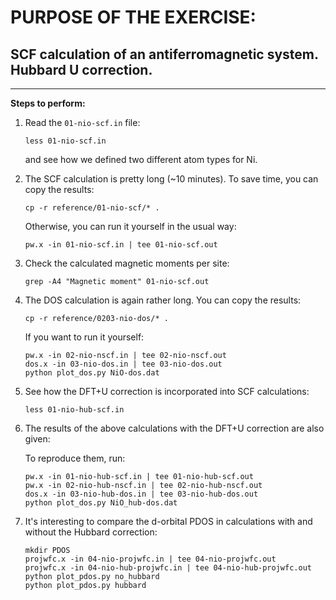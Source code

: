 # PURPOSE OF THE EXERCISE:
## SCF calculation of an antiferromagnetic system. Hubbard U correction.
--------------------------------------------------------------------------------

**Steps to perform:**

1. Read the `01-nio-scf.in` file:

       less 01-nio-scf.in

   and see how we defined two different atom types for Ni.


2. The SCF calculation is pretty long (~10 minutes). 
   To save time, you can copy the results:

       cp -r reference/01-nio-scf/* .

   Otherwise, you can run it yourself in the usual way:

       pw.x -in 01-nio-scf.in | tee 01-nio-scf.out


3. Check the calculated magnetic moments per site:

       grep -A4 "Magnetic moment" 01-nio-scf.out


4. The DOS calculation is again rather long.
   You can copy the results:

       cp -r reference/0203-nio-dos/* .

   If you want to run it yourself:

       pw.x -in 02-nio-nscf.in | tee 02-nio-nscf.out
       dos.x -in 03-nio-dos.in | tee 03-nio-dos.out
       python plot_dos.py NiO-dos.dat


5. See how the DFT+U correction is incorporated into SCF calculations:

       less 01-nio-hub-scf.in


6. The results of the above calculations with the DFT+U correction
   are also given:

   To reproduce them, run:

       pw.x -in 01-nio-hub-scf.in | tee 01-nio-hub-scf.out
       pw.x -in 02-nio-hub-nscf.in | tee 02-nio-hub-nscf.out
       dos.x -in 03-nio-hub-dos.in | tee 03-nio-hub-dos.out
       python plot_dos.py NiO_hub-dos.dat


7. It's interesting to compare the d-orbital PDOS in calculations
   with and without the Hubbard correction:

       mkdir PDOS
       projwfc.x -in 04-nio-projwfc.in | tee 04-nio-projwfc.out
       projwfc.x -in 04-nio-hub-projwfc.in | tee 04-nio-hub-projwfc.out
       python plot_pdos.py no_hubbard
       python plot_pdos.py hubbard


